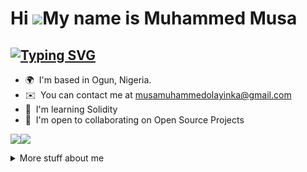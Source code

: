 Hi ![](https://user-images.githubusercontent.com/18350557/176309783-0785949b-9127-417c-8b55-ab5a4333674e.gif)My name is Muhammed Musa
======================================================================================================================================

 [![Typing SVG](https://readme-typing-svg.herokuapp.com?font=Fira+Code&weight=700&size=24&pause=1000&color=A13A59AC&center=true&width=1000&height=52&lines=FRONTEND+DEVELOPER;UIUX+DESIGNER)](https://git.io/typing-svg)
-----------------------------

* 🌍  I'm based in Ogun, Nigeria.
* ✉️  You can contact me at [musamuhammedolayinka@gmail.com](mailto:musamuhammedolayinka@gmail.com)
* 🧠  I'm learning Solidity
* 🤝  I'm open to collaborating on Open Source Projects

<a href="https://www.github.com/isdevmuhammed" target="_blank" rel="noreferrer"><img
src="https://img.shields.io/github/followers/isdevmuhammed?logo=github&style=for-the-badge&color=3382ed&labelColor=365314" /></a><a href="https://www.x.com/iam_mm4real" target="_blank" rel="noreferrer"><img
src="https://img.shields.io/twitter/follow/isdevmuhammed?logo=twitter&style=for-the-badge&color=3382ed&labelColor=365314"
/></a>


<details>
  <summary>
    More stuff about me
  </summary>
  
### Quick Overview

### About me

Hi, I'm Musa Muhammed Olayinka, I've been fascinated with technology and design from an early age. This curiosity led me to embark on my educational journey at DTL Africa, where I'm honing my skills in Full Stack Development and UI/UX Design. This dynamic dual focus allows me to understand the entire lifecycle of a digital product, from concept to execution.

## My skills 📜

### Web technologies

- JavaScript
  
- Node.js 
- HTML, CSS

  ### Languages 🌐

| Language      | Proficiency                                                               |
| ------------- | ------------------------------------------------------------------------- |
| English       | C4 |
| Yoruba        | Native language | 

<b>My GitHub Stats</b>

<a href="http://www.github.com/isdevmuhammed"><img src="https://github-readme-stats.vercel.app/api?username=isdevmuhammed&show_icons=true&hide=&count_private=true&title_color=10b981&text_color=ffffff&icon_color=3382ed&bg_color=365314&hide_border=true&show_icons=true" alt="isdevmuhammed's GitHub stats" /></a>

<a href="http://www.github.com/isdevmuhammed"><img src="https://github-readme-streak-stats.herokuapp.com/?user=isdevmuhammed&stroke=ffffff&background=365314&ring=10b981&fire=10b981&currStreakNum=ffffff&currStreakLabel=10b981&sideNums=ffffff&sideLabels=ffffff&dates=ffffff&hide_border=true" /></a>

<a href="https://github.com/isdevmuhammed" align="left"><img src="https://github-readme-stats.vercel.app/api/top-langs/?username=isdevmuhammed&langs_count=10&title_color=10b981&text_color=ffffff&icon_color=3382ed&bg_color=365314&hide_border=true&locale=en&custom_title=Top%20%Languages" alt="Top Languages" /></a>

  ## 📱 Apps I use

![Visual Studio Code](https://img.shields.io/badge/Visual_Studio_Code-0078D4?style=for-the-badge&logo=visual%20studio%20code&logoColor=white)
![Figma](https://img.shields.io/badge/Figma-F24E1E?style=for-the-badge&logo=figma&logoColor=white)
![Vercel](https://img.shields.io/badge/Vercel-000000?style=for-the-badge&logo=vercel&logoColor=white)
![GitHub Actions](https://img.shields.io/badge/GitHub_Actions-2088FF?style=for-the-badge&logo=github-actions&logoColor=white)
![Postman](https://img.shields.io/badge/Postman-FF6C37?style=for-the-badge&logo=Postman&logoColor=white)
![Microsoft Office](https://img.shields.io/badge/Microsoft_Office-D83B01?style=for-the-badge&logo=microsoft-office&logoColor=white)
![Google Sheets](https://img.shields.io/badge/Google%20Sheets-34A853?style=for-the-badge&logo=google-sheets&logoColor=white)
![Canva](https://img.shields.io/badge/Canva-%2300C4CC.svg?&style=for-the-badge&logo=Canva&logoColor=white)

## What I'm currently learning 📚

- Diving into Web 3 World
- Latest NextJs features 
</details>
